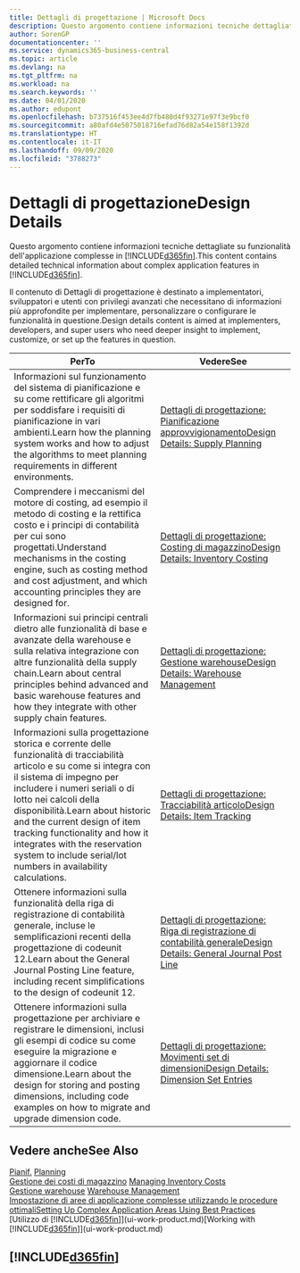 ```yaml
---
title: Dettagli di progettazione | Microsoft Docs
description: Questo argomento contiene informazioni tecniche dettagliate su funzionalità dell'applicazione complesse in Business Central.
author: SorenGP
documentationcenter: ''
ms.service: dynamics365-business-central
ms.topic: article
ms.devlang: na
ms.tgt_pltfrm: na
ms.workload: na
ms.search.keywords: ''
ms.date: 04/01/2020
ms.author: edupont
ms.openlocfilehash: b737516f453ee4d7fb480d4f93271e97f3e9bcf0
ms.sourcegitcommit: a80afd4e5075018716efad76d82a54e158f1392d
ms.translationtype: HT
ms.contentlocale: it-IT
ms.lasthandoff: 09/09/2020
ms.locfileid: "3788273"
---
```

# <a name="design-details"></a><span data-ttu-id="109dc-103">Dettagli di progettazione</span><span class="sxs-lookup"><span data-stu-id="109dc-103">Design Details</span></span>
<span data-ttu-id="109dc-104">Questo argomento contiene informazioni tecniche dettagliate su funzionalità dell'applicazione complesse in [!INCLUDE[d365fin](includes/d365fin_md.md)].</span><span class="sxs-lookup"><span data-stu-id="109dc-104">This content contains detailed technical information about complex application features in [!INCLUDE[d365fin](includes/d365fin_md.md)].</span></span>  

 <span data-ttu-id="109dc-105">Il contenuto di Dettagli di progettazione è destinato a implementatori, sviluppatori e utenti con privilegi avanzati che necessitano di informazioni più approfondite per implementare, personalizzare o configurare le funzionalità in questione.</span><span class="sxs-lookup"><span data-stu-id="109dc-105">Design details content is aimed at implementers, developers, and super users who need deeper insight to implement, customize, or set up the features in question.</span></span>  

|<span data-ttu-id="109dc-106">**Per**</span><span class="sxs-lookup"><span data-stu-id="109dc-106">**To**</span></span>|<span data-ttu-id="109dc-107">**Vedere**</span><span class="sxs-lookup"><span data-stu-id="109dc-107">**See**</span></span>|  
|------------|-------------|  
|<span data-ttu-id="109dc-108">Informazioni sul funzionamento del sistema di pianificazione e su come rettificare gli algoritmi per soddisfare i requisiti di pianificazione in vari ambienti.</span><span class="sxs-lookup"><span data-stu-id="109dc-108">Learn how the planning system works and how to adjust the algorithms to meet planning requirements in different environments.</span></span>|[<span data-ttu-id="109dc-109">Dettagli di progettazione: Pianificazione approvvigionamento</span><span class="sxs-lookup"><span data-stu-id="109dc-109">Design Details: Supply Planning</span></span>](design-details-supply-planning.md)|  
|<span data-ttu-id="109dc-110">Comprendere i meccanismi del motore di costing, ad esempio il metodo di costing e la rettifica costo e i principi di contabilità per cui sono progettati.</span><span class="sxs-lookup"><span data-stu-id="109dc-110">Understand mechanisms in the costing engine, such as costing method and cost adjustment, and which accounting principles they are designed for.</span></span>|[<span data-ttu-id="109dc-111">Dettagli di progettazione: Costing di magazzino</span><span class="sxs-lookup"><span data-stu-id="109dc-111">Design Details: Inventory Costing</span></span>](design-details-inventory-costing.md)|  
|<span data-ttu-id="109dc-112">Informazioni sui principi centrali dietro alle funzionalità di base e avanzate della warehouse e sulla relativa integrazione con altre funzionalità della supply chain.</span><span class="sxs-lookup"><span data-stu-id="109dc-112">Learn about central principles behind advanced and basic warehouse features and how they integrate with other supply chain features.</span></span>|[<span data-ttu-id="109dc-113">Dettagli di progettazione: Gestione warehouse</span><span class="sxs-lookup"><span data-stu-id="109dc-113">Design Details: Warehouse Management</span></span>](design-details-warehouse-management.md)|  
|<span data-ttu-id="109dc-114">Informazioni sulla progettazione storica e corrente delle funzionalità di tracciabilità articolo e su come si integra con il sistema di impegno per includere i numeri seriali o di lotto nei calcoli della disponibilità.</span><span class="sxs-lookup"><span data-stu-id="109dc-114">Learn about historic and the current design of item tracking functionality and how it integrates with the reservation system to include serial/lot numbers in availability calculations.</span></span>|[<span data-ttu-id="109dc-115">Dettagli di progettazione: Tracciabilità articolo</span><span class="sxs-lookup"><span data-stu-id="109dc-115">Design Details: Item Tracking</span></span>](design-details-item-tracking.md)|  
|<span data-ttu-id="109dc-116">Ottenere informazioni sulla funzionalità della riga di registrazione di contabilità generale, incluse le semplificazioni recenti della progettazione di codeunit 12.</span><span class="sxs-lookup"><span data-stu-id="109dc-116">Learn about the General Journal Posting Line feature, including recent simplifications to the design of codeunit 12.</span></span>|[<span data-ttu-id="109dc-117">Dettagli di progettazione: Riga di registrazione di contabilità generale</span><span class="sxs-lookup"><span data-stu-id="109dc-117">Design Details: General Journal Post Line</span></span>](design-details-general-journal-post-line.md)|
|<span data-ttu-id="109dc-118">Ottenere informazioni sulla progettazione per archiviare e registrare le dimensioni, inclusi gli esempi di codice su come eseguire la migrazione e aggiornare il codice dimensione.</span><span class="sxs-lookup"><span data-stu-id="109dc-118">Learn about the design for storing and posting dimensions, including code examples on how to migrate and upgrade dimension code.</span></span>|[<span data-ttu-id="109dc-119">Dettagli di progettazione: Movimenti set di dimensioni</span><span class="sxs-lookup"><span data-stu-id="109dc-119">Design Details: Dimension Set Entries</span></span>](design-details-dimension-set-entries.md)| 

## <a name="see-also"></a><span data-ttu-id="109dc-120">Vedere anche</span><span class="sxs-lookup"><span data-stu-id="109dc-120">See Also</span></span>  
 <span data-ttu-id="109dc-121">[Pianif.](production-planning.md) </span><span class="sxs-lookup"><span data-stu-id="109dc-121">[Planning](production-planning.md) </span></span>  
 <span data-ttu-id="109dc-122">[Gestione dei costi di magazzino](finance-manage-inventory-costs.md) </span><span class="sxs-lookup"><span data-stu-id="109dc-122">[Managing Inventory Costs](finance-manage-inventory-costs.md) </span></span>  
 <span data-ttu-id="109dc-123">[Gestione warehouse](warehouse-manage-warehouse.md) </span><span class="sxs-lookup"><span data-stu-id="109dc-123">[Warehouse Management](warehouse-manage-warehouse.md) </span></span>  
 [<span data-ttu-id="109dc-124">Impostazione di aree di applicazione complesse utilizzando le procedure ottimali</span><span class="sxs-lookup"><span data-stu-id="109dc-124">Setting Up Complex Application Areas Using Best Practices</span></span>](set-up-complex-application-areas-using-best-practices.md)  
 <span data-ttu-id="109dc-125">[Utilizzo di [!INCLUDE[d365fin](includes/d365fin_md.md)]](ui-work-product.md)</span><span class="sxs-lookup"><span data-stu-id="109dc-125">[Working with [!INCLUDE[d365fin](includes/d365fin_md.md)]](ui-work-product.md)</span></span>

 ## [!INCLUDE[d365fin](includes/free_trial_md.md)]  
